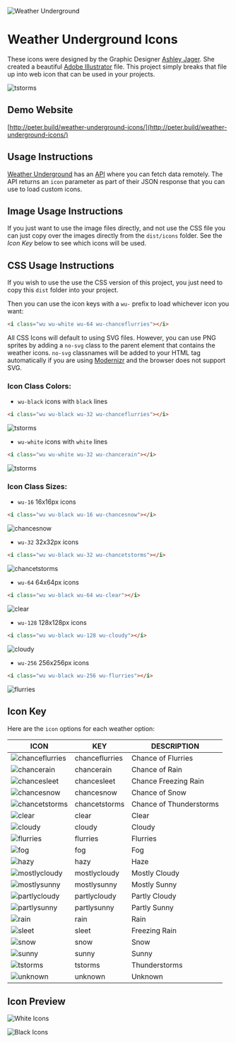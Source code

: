 ![Weather Underground](https://icons.wxug.com/logos/JPG/wundergroundLogo_4c_horz.jpg "Weather Underground")

Weather Underground Icons
======

These icons were designed by the Graphic Designer [Ashley Jager](http://www.ajager.com/#/weather-underground/).  She created a beautiful [Adobe Illustrator](https://dribbble.com/shots/1879422-Weather-Underground-Icons) file. This project simply breaks that file up into web icon that can be used in your projects.

![tstorms](dist/icons/black/png/256x256/tstorms.png "tstorms") 

Demo Website
---

[http://peter.build/weather-underground-icons/](http://peter.build/weather-underground-icons/)

Usage Instructions
---

[Weather Underground](https://www.wunderground.com/) has an [API](https://www.wunderground.com/weather/api/d/docs) where you can fetch data remotely.  The API returns an `icon` parameter as part of their JSON response that you can use to load custom icons.

Image Usage Instructions
---

If you just want to use the image files directly, and not use the CSS file you can just copy over the images directly from the `dist/icons` folder.  See the *Icon Key* below to see which icons will be used.

CSS Usage Instructions
---

If you wish to use the use the CSS version of this project, you just need to copy this `dist` folder into your project.

Then you can use the icon keys with a `wu-` prefix to load whichever icon you want:

```html
<i class="wu wu-white wu-64 wu-chanceflurries"></i>
```

All CSS Icons will default to using SVG files.  However, you can use PNG sprites by adding a `no-svg` class to the parent element that contains the weather icons.  `no-svg` classnames will be added to your HTML tag automatically if you are using [Modernizr](https://modernizr.com/) and the browser does not support SVG.

### Icon Class Colors:

* `wu-black` icons with `black` lines

```html
<i class="wu wu-black wu-32 wu-chanceflurries"></i>
```

![tstorms](dist/icons/black/png/32x32/tstorms.png "tstorms")

* `wu-white` icons with `white` lines

```html
<i class="wu wu-white wu-32 wu-chancerain"></i>
```

![tstorms](dist/icons/white/png/32x32/tstorms.png "tstorms")

### Icon Class Sizes:

* `wu-16` 16x16px icons

```html
<i class="wu wu-black wu-16 wu-chancesnow"></i>
```

![chancesnow](dist/icons/black/png/16x16/chancesnow.png "chancesnow")

* `wu-32` 32x32px icons

```html
<i class="wu wu-black wu-32 wu-chancetstorms"></i>
```

![chancetstorms](dist/icons/black/png/32x32/chancetstorms.png "chancetstorms")

* `wu-64` 64x64px icons

```html
<i class="wu wu-black wu-64 wu-clear"></i>
```

![clear](dist/icons/black/png/64x64/clear.png "clear")

* `wu-128` 128x128px icons

```html
<i class="wu wu-black wu-128 wu-cloudy"></i>
```

![cloudy](dist/icons/black/png/128x128/cloudy.png "cloudy")

* `wu-256` 256x256px icons

```html
<i class="wu wu-black wu-256 wu-flurries"></i>
```

![flurries](dist/icons/black/png/256x256/flurries.png "flurries")

Icon Key
---

Here are the `icon` options for each weather option:

ICON | KEY | DESCRIPTION
---- | --- | -----------
![chanceflurries](dist/icons/black/png/32x32/chanceflurries.png "chanceflurries") | chanceflurries | Chance of Flurries
![chancerain](dist/icons/black/png/32x32/chancerain.png "chancerain") | chancerain | Chance of Rain
![chancesleet](dist/icons/black/png/32x32/chancesleet.png "chancesleet") | chancesleet | Chance Freezing Rain
![chancesnow](dist/icons/black/png/32x32/chancesnow.png "chancesnow") | chancesnow | Chance of Snow
![chancetstorms](dist/icons/black/png/32x32/chancetstorms.png "chancetstorms") | chancetstorms | Chance of Thunderstorms
![clear](dist/icons/black/png/32x32/clear.png "clear") | clear | Clear
![cloudy](dist/icons/black/png/32x32/cloudy.png "cloudy") | cloudy | Cloudy
![flurries](dist/icons/black/png/32x32/flurries.png "flurries") | flurries | Flurries
![fog](dist/icons/black/png/32x32/fog.png "fog") | fog | Fog
![hazy](dist/icons/black/png/32x32/hazy.png "hazy") | hazy | Haze
![mostlycloudy](dist/icons/black/png/32x32/mostlycloudy.png "mostlycloudy") | mostlycloudy | Mostly Cloudy
![mostlysunny](dist/icons/black/png/32x32/mostlysunny.png "mostlysunny") | mostlysunny | Mostly Sunny
![partlycloudy](dist/icons/black/png/32x32/partlycloudy.png "partlycloudy") | partlycloudy | Partly Cloudy
![partlysunny](dist/icons/black/png/32x32/partlysunny.png "partlysunny") | partlysunny | Partly Sunny
![rain](dist/icons/black/png/32x32/rain.png "rain") | rain | Rain
![sleet](dist/icons/black/png/32x32/sleet.png "sleet") | sleet | Freezing Rain
![snow](dist/icons/black/png/32x32/snow.png "snow") | snow | Snow
![sunny](dist/icons/black/png/32x32/sunny.png "sunny") | sunny | Sunny
![tstorms](dist/icons/black/png/32x32/tstorms.png "tstorms") | tstorms | Thunderstorms
![unknown](dist/icons/black/png/32x32/unknown.png "unknown") | unknown | Unknown

Icon Preview
---

![White Icons](dist/icons/white/icon-preview.png "White Icons")

![Black Icons](dist/icons/black/icon-preview.png "Black Icons")
